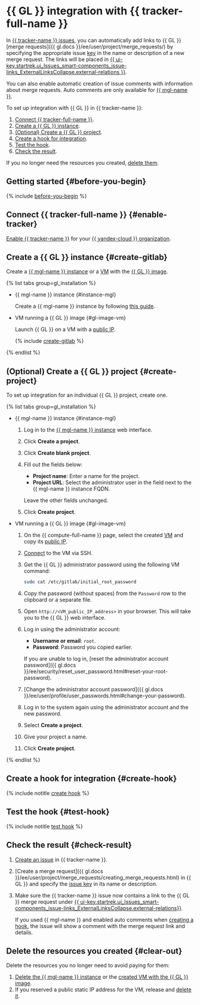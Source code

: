 # {{ GL }} integration with {{ tracker-full-name }}


In [{{ tracker-name }} issues](../../tracker/about-tracker.md#zadacha), you can automatically add links to {{ GL }} [merge requests]({{ gl.docs }}/ee/user/project/merge_requests/) by specifying the appropriate issue [key](../../tracker/glossary.md#key) in the name or description of a new merge request. The links will be placed in [{{ ui-key.startrek.ui_Issues_smart-components_issue-links_ExternalLinksCollapse.external-relations }}](../../tracker/external-links.md).

You can also enable automatic creation of issue comments with information about merge requests. Auto comments are only available for [{{ mgl-name }}](../../managed-gitlab/).

To set up integration with {{ GL }} in {{ tracker-name }}:

1. [Connect {{ tracker-full-name }}](#enable-tracker).
1. [Create a {{ GL }} instance](#create-gitlab).
1. [(Optional) Create a {{ GL }} project](#create-project).
1. [Create a hook for integration](#create-hook).
1. [Test the hook](#test-hook).
1. [Check the result](#check-result).

If you no longer need the resources you created, [delete them](#clear-out).

## Getting started {#before-you-begin}

{% include [before-you-begin](../_tutorials_includes/before-you-begin.md) %}

## Connect {{ tracker-full-name }} {#enable-tracker}

[Enable {{ tracker-name }}](../../tracker/enable-tracker.md) for your [{{ yandex-cloud }} organization](../../organization/).

## Create a {{ GL }} instance {#create-gitlab}

Create a [{{ mgl-name }} instance](../../managed-gitlab/concepts/index.md#instance) or a [VM](../../compute/concepts/vm.md) with the [{{ GL }} image](../../compute/concepts/image.md).

{% list tabs group=gl_installation %}


- {{ mgl-name }} instance {#instance-mgl}

   Create a {{ mgl-name }} instance by following [this guide](../../managed-gitlab/quickstart.md#instance-create).


- VM running a {{ GL }} image {#gl-image-vm}

   Launch {{ GL }} on a VM with a [public IP](../../vpc/concepts/address.md#public-addresses).

   {% include [create-gitlab](../../_includes/managed-gitlab/create.md) %}

{% endlist %}

## (Optional) Create a {{ GL }} project {#create-project}

To set up integration for an individual {{ GL }} project, create one.

{% list tabs group=gl_installation %}

- {{ mgl-name }} instance {#instance-mgl}

   1. Log in to the [{{ mgl-name }} instance](../../managed-gitlab/concepts/index.md#instance) web interface.
   1. Click **Create a project**.
   1. Click **Create blank project**.
   1. Fill out the fields below:
      * **Project name**: Enter a name for the project.
      * **Project URL**: Select the administrator user in the field next to the {{ mgl-name }} instance FQDN.

      Leave the other fields unchanged.
   1. Click **Create project**.

- VM running a {{ GL }} image {#gl-image-vm}

   1. On the {{ compute-full-name }} page, select the created [VM](../../compute/concepts/vm.md) and copy its [public IP](../../vpc/concepts/address.md#public-addresses).
   1. [Connect](../../compute/operations/vm-connect/ssh.md) to the VM via SSH.
   1. Get the {{ GL }} administrator password using the following VM command:

      ```bash
      sudo cat /etc/gitlab/initial_root_password
      ```

   1. Copy the password (without spaces) from the `Password` row to the clipboard or a separate file.
   1. Open `http://<VM_public_IP_address>` in your browser. This will take you to the {{ GL }} web interface.
   1. Log in using the administrator account:
      * **Username or email**: `root`.
      * **Password**: Password you copied earlier.

      If you are unable to log in, [reset the administrator account password]({{ gl.docs }}/ee/security/reset_user_password.html#reset-your-root-password).
   1. [Change the administrator account password]({{ gl.docs }}/ee/user/profile/user_passwords.html#change-your-password).
   1. Log in to the system again using the administrator account and the new password.
   1. Select **Create a project**.
   1. Give your project a name.
   1. Click **Create project**.

{% endlist %}

## Create a hook for integration {#create-hook}

{% include notitle [create hook](../../_includes/managed-gitlab/create-hook.md) %}

## Test the hook {#test-hook}

{% include notitle [test hook](../../_includes/managed-gitlab/test-hook.md) %}

## Check the result {#check-result}

1. [Create an issue](../../tracker/user/create-ticket.md#create-task) in {{ tracker-name }}.
1. [Create a merge request]({{ gl.docs }}/ee/user/project/merge_requests/creating_merge_requests.html) in {{ GL }} and specify the [issue key](../../tracker/glossary.md#key) in its name or description.
1. Make sure the {{ tracker-name }} issue now contains a link to the {{ GL }} merge request under [{{ ui-key.startrek.ui_Issues_smart-components_issue-links_ExternalLinksCollapse.external-relations}}](../../tracker/external-links.md).

   If you used {{ mgl-name }} and enabled auto comments when [creating a hook](#create-hook), the issue will show a comment with the merge request link and details.

## Delete the resources you created {#clear-out}

Delete the resources you no longer need to avoid paying for them:

1. [Delete the {{ mgl-name }} instance](../../managed-gitlab/operations/instance/instance-delete.md) or the [created VM with the {{ GL }} image](../../compute/operations/vm-control/vm-delete.md).
1. If you reserved a public static IP address for the VM, release and [delete it](../../vpc/operations/address-delete.md).
